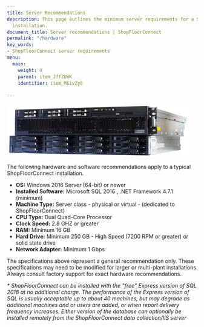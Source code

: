 ```yaml
---
title: Server Recommendations
description: This page outlines the minimum server requirements for a ShopFloorConnect
  installation.
document_title: Server recommendations | ShopFloorConnect
permalink: "/hardware"
key_words:
- ShopFloorConnect server requirements
menu:
  main:
    weight: 4
    parent: item_JffZUWK
    identifier: item_MEivZy8

---
```

![ShopFloorConnect Server Requirements](/uploads/2020/04/15/hardware.jpg)

The following hardware and software recommendations apply to a typical ShopFloorConnect installation.

- **OS:** Windows 2016 Server (64-bit) or newer
- **Installed Software:** Microsoft SQL 2016 , .NET Framework 4.7.1 (minimum)
- **Machine Type:** Server class - physical or virtual - (dedicated to ShopFloorConnect)
- **CPU Type:** Dual Quad-Core Processor
- **Clock Speed:** 2.8 GHZ or greater
- **RAM:** Minimum 16 GB
- **Hard Drive:** Minimum 250 GB - High Speed (7200 RPM or greater) or solid state drive
- **Network Adapter:** Minimum 1 Gbps

The specifications above represent a general recommendation only. These specifications may need to be modified for larger or multi-plant installations. Always consult factory support for exact hardware recommendations.

_\* ShopFloorConnect can be installed with the "free" Express version of SQL 2016 at no additional charge. The performance of the Express version of SQL is usually acceptable up to about 40 machines, but may degrade as additional machines and or users are added, or when report delivery frequency increases. Either version of the database can optionally be installed remotely from the ShopFloorConnect data collection/IIS server_